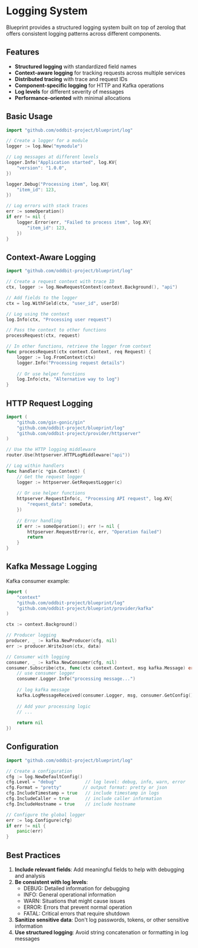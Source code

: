 # Logging System

Blueprint provides a structured logging system built on top of zerolog that offers consistent logging patterns across different components.

## Features

- **Structured logging** with standardized field names
- **Context-aware logging** for tracking requests across multiple services
- **Distributed tracing** with trace and request IDs
- **Component-specific logging** for HTTP and Kafka operations
- **Log levels** for different severity of messages
- **Performance-oriented** with minimal allocations

## Basic Usage

```go
import "github.com/oddbit-project/blueprint/log"

// Create a logger for a module
logger := log.New("mymodule")

// Log messages at different levels
logger.Info("Application started", log.KV{
    "version": "1.0.0",
})

logger.Debug("Processing item", log.KV{
    "item_id": 123,
})

// Log errors with stack traces
err := someOperation()
if err != nil {
    logger.Error(err, "Failed to process item", log.KV{
        "item_id": 123,
    })
}
```

## Context-Aware Logging

```go
import "github.com/oddbit-project/blueprint/log"

// Create a request context with trace ID
ctx, logger := log.NewRequestContext(context.Background(), "api")

// Add fields to the logger
ctx = log.WithField(ctx, "user_id", userId)

// Log using the context
log.Info(ctx, "Processing user request")

// Pass the context to other functions
processRequest(ctx, request)

// In other functions, retrieve the logger from context
func processRequest(ctx context.Context, req Request) {
    logger := log.FromContext(ctx)
    logger.Info("Processing request details")
    
    // Or use helper functions
    log.Info(ctx, "Alternative way to log")
}
```

## HTTP Request Logging

```go
import (
    "github.com/gin-gonic/gin"
    "github.com/oddbit-project/blueprint/log"
    "github.com/oddbit-project/provider/httpserver"
)

// Use the HTTP logging middleware
router.Use(httpserver.HTTPLogMiddleware("api"))

// Log within handlers
func handler(c *gin.Context) {
    // Get the request logger
    logger := httpserver.GetRequestLogger(c)
    
    // Or use helper functions
    httpserver.RequestInfo(c, "Processing API request", log.KV{
        "request_data": someData,
    })
    
    // Error handling
    if err := someOperation(); err != nil {
        httpserver.RequestError(c, err, "Operation failed")
        return
    }
}
```

## Kafka Message Logging

Kafka consumer example:
```go
import (
	"context"
    "github.com/oddbit-project/blueprint/log"
    "github.com/oddbit-project/blueprint/provider/kafka"
)

ctx := context.Background()

// Producer logging
producer, _ := kafka.NewProducer(cfg, nil)
err := producer.WriteJson(ctx, data)

// Consumer with logging
consumer, _ := kafka.NewConsumer(cfg, nil)
consumer.Subscribe(ctx, func(ctx context.Context, msg kafka.Message) error {
    // use consumer logger
	consumer.Logger.Info("processing message...")
	
	// log kafka message
	kafka.LogMessageReceived(consumer.Logger, msg, consumer.GetConfig().Group)    
    
	// Add your processing logic
    // ...
    
    return nil
})

```

## Configuration

```go
import "github.com/oddbit-project/blueprint/log"

// Create a configuration
cfg := log.NewDefaultConfig()
cfg.Level = "debug"           // log level: debug, info, warn, error
cfg.Format = "pretty"        // output format: pretty or json
cfg.IncludeTimestamp = true   // include timestamp in logs
cfg.IncludeCaller = true      // include caller information
cfg.IncludeHostname = true    // include hostname

// Configure the global logger
err := log.Configure(cfg)
if err != nil {
    panic(err)
}
```

## Best Practices

1. **Include relevant fields**: Add meaningful fields to help with debugging and analysis
2. **Be consistent with log levels**:
   - DEBUG: Detailed information for debugging
   - INFO: General operational information
   - WARN: Situations that might cause issues
   - ERROR: Errors that prevent normal operation
   - FATAL: Critical errors that require shutdown
3. **Sanitize sensitive data**: Don't log passwords, tokens, or other sensitive information
4. **Use structured logging**: Avoid string concatenation or formatting in log messages